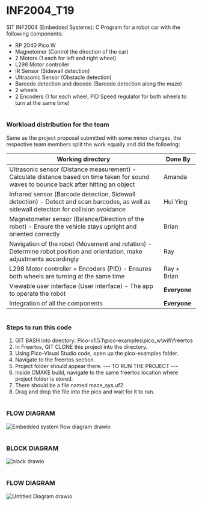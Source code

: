 # INF2004_T19

SIT INF2004 (Embedded Systems): C Program for a robot car with the following components:
- RP 2040 Pico W
- Magnetomer (Control the direction of the car)
- 2 Motors (1 each for left and right wheel)
- L298 Motor controller
- IR Sensor (Sidewall detection)
- Ultrasonic Sensor (Obstacle detection)
- Barcode detection and decode (Barcode detection along the maze)
- 2 wheels
- 2 Encoders (1 for each wheel, PID Speed regulator for both wheels to turn at the same time)

# <h3>Workload distribution for the team</h3>

Same as the project proposal submitted with some minor changes, the respective team members split the work equally and did the following:

| Working directory  | Done By |
| ------------- | ------------- |
| Ultrasonic sensor (Distance measurement) - Calculate distance based on time taken for sound waves to bounce back after hitting an object  | Amanda  |
| Infrared sensor (Barcode detection, Sidewall detection) -	Detect and scan barcodes, as well as sidewall detection for collision avoidance  | Hui Ying  |
| Magnetometer sensor (Balance/Direction of the robot) -	Ensure the vehicle stays upright and oriented correctly	 | Brian  |
| Navigation of the robot (Movement and rotation) -	Determine robot position and orientation, make adjustments accordingly  | Ray |
| L298 Motor controller + Encoders (PID) -	Ensures both wheels are turning at the same time  | Ray + Brian  |
| Viewable user interface (User interface) -	The app to operate the robot  | <b>Everyone</b> |
| Integration of all the components  | <b>Everyone</b> |

# <h3>Steps to run this code</h3>
1. GIT BASH into directory: Pico-v1.5.1\pico-examples\pico_w\wifi\freertos
2. In Freertos, GIT CLONE this project into the directory.
3. Using Pico-Visual Studio code, open up the pico-examples folder.
4. Navigate to the freertos section.
5. Project folder should appear there.
--- TO RUN THE PROJECT ---
6. Inside CMAKE build, navigate to the same freertos location where project folder is stored.
7. There should be a file named maze_sys.uf2.
8. Drag and drop the file into the pico and wait for it to run.

# <h3>FLOW DIAGRAM</h3>
![Embedded system flow diagram drawio](https://github.com/INF2004/INF2004_T19/assets/41094581/4cae9e96-27df-4d12-b9a0-05ad7d947393)

# <h3>BLOCK DIAGRAM</h3>
![block drawio](https://github.com/INF2004/INF2004_T19/assets/41094581/9cdb7adb-d2f1-46f9-a452-977afab86123)

# <h3>FLOW DIAGRAM</h3>
![Untitled Diagram drawio](https://github.com/INF2004/INF2004_T19/assets/41094581/beb821e3-6135-49d9-a012-74117ce53412)


